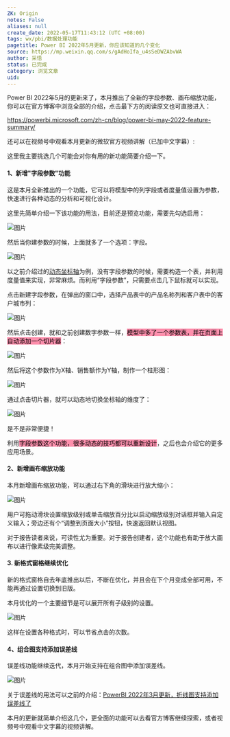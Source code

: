 ```yaml
---
ZK: Origin
notes: False
aliases: null
create_date: 2022-05-17T11:43:12 (UTC +08:00)
tags: wx/pbi/数据处理功能
pagetitle: Power BI 2022年5月更新，你应该知道的几个变化
source: https://mp.weixin.qq.com/s/gAdHoIfa_u4sSeDWZAbvWA
author: 采悟
status: 已完成
category: 浏览文章
uid: 
---
```


Power BI 2022年5月的更新来了，本月推出了全新的字段参数、画布缩放功能，你可以在官方博客中浏览全部的介绍，点击最下方的阅读原文也可直接进入：

https://powerbi.microsoft.com/zh-cn/blog/power-bi-may-2022-feature-summary/

还可以在视频号中观看本月更新的微软官方视频讲解（已加中文字幕）:

这里我主要挑选几个可能会对你有用的新功能简要介绍一下。

#### **1、新增"字段参数"功能**

这是本月全新推出的一个功能，它可以将模型中的列字段或者度量值设置为参数，快速进行各种动态的分析和可视化设计。

这里先简单介绍一下该功能的用法，目前还是预览功能，需要先勾选启用：

![图片](https://mmbiz.qpic.cn/mmbiz_png/aHEbZtANQJP0m1jPFZm0XQR9Wia691ibMjj40hCAicmdib6GS59WR0OlgvpKAJAoJohzQNsOplXZnKk4FFj6J8qlvg/640?wx_fmt=png&wxfrom=5&wx_lazy=1&wx_co=1)

然后当你建参数的时候，上面就多了一个选项：字段。  

![图片](https://mmbiz.qpic.cn/mmbiz_png/aHEbZtANQJP0m1jPFZm0XQR9Wia691ibMjyPxQBZlHOA1snIxW2AUFgOhnAia1lvZuOfgKJGYDBLg7X0QBLAoOrYQ/640?wx_fmt=png&wxfrom=5&wx_lazy=1&wx_co=1)

以之前介绍过的[动态坐标轴](http://mp.weixin.qq.com/s?__biz=MzA4MzQwMjY4MA==&mid=2484068004&idx=1&sn=750fce682b8e15757b038d30aa5a540f&chksm=8e0c7473b97bfd65f68616c2ced6fe5a139e11ccd70b933f92bde1278ff02abedbbe377a3f71&scene=21#wechat_redirect)为例，没有字段参数的时候，需要构造一个表，并利用度量值来实现，非常麻烦。而利用“字段参数”，只需要点击几下鼠标就可以实现。

点击新建字段参数，在弹出的窗口中，选择产品表中的产品名称列和客户表中的客户城市列：

![图片](https://mmbiz.qpic.cn/mmbiz_png/aHEbZtANQJP0m1jPFZm0XQR9Wia691ibMjXvic8ZeHcY6seicFvxxkEobRiaWRgIydoKiaasFFz74oPDeJrQxPgTsH8A/640?wx_fmt=png&wxfrom=5&wx_lazy=1&wx_co=1)

然后点击创建，就和之前创建数字参数一样，<mark style="background: #FF5582A6;">模型中多了一个参数表，并在页面上自动添加一个切片器</mark>：

![图片](https://mmbiz.qpic.cn/mmbiz_png/aHEbZtANQJP0m1jPFZm0XQR9Wia691ibMj9WicgWdNC2qFS2TNGziaRTEBc9LCq1JNa1ibABgAwsg4XG1BxIxtdsbpA/640?wx_fmt=png&wxfrom=5&wx_lazy=1&wx_co=1)

然后将这个参数作为X轴、销售额作为Y轴，制作一个柱形图：

![图片](https://mmbiz.qpic.cn/mmbiz_png/aHEbZtANQJP0m1jPFZm0XQR9Wia691ibMjdTmBibI298O556tF2N3cmUvNkjtiaHwExYKaplaxm28jKMZjMG75m7Xg/640?wx_fmt=png&wxfrom=5&wx_lazy=1&wx_co=1)

通过点击切片器，就可以动态地切换坐标轴的维度了：

![图片](https://mmbiz.qpic.cn/mmbiz_gif/aHEbZtANQJP0m1jPFZm0XQR9Wia691ibMjZib5Vusxm1RBVU1Pcxh1uyKPWdtdeBRDMVpkTBL03XfStkBtSPL1Xsw/640?wx_fmt=gif&wxfrom=5&wx_lazy=1)

是不是非常便捷！

利用<mark style="background: #FF5582A6;">字段参数这个功能，很多动态的技巧都可以重新设计</mark>，之后也会介绍它的更多应用场景。

#### **2、新增画布缩放功能**

本月新增画布缩放功能，可以通过右下角的滑块进行放大缩小：

![图片](https://mmbiz.qpic.cn/mmbiz_gif/aHEbZtANQJP0m1jPFZm0XQR9Wia691ibMjeNbUNicu67Wy6XA5h2LJhDulec0meicfu3PPFbFJr4GNIaM5sjfoHzCw/640?wx_fmt=gif&wxfrom=5&wx_lazy=1)

用户可拖动滑块设置缩放级别或单击缩放百分比以启动缩放级别对话框并输入自定义输入；旁边还有个“调整到页面大小”按钮，快速返回默认视图。

对于报告读者来说，可读性尤为重要。对于报告创建者，这个功能也有助于放大画布以进行像素级完美调整。

#### **3\. 新格式窗格继续优化**

新的格式窗格自去年底推出以后，不断在优化，并且会在下个月变成全部可用，不能再通过设置切换到旧版。  

本月优化的一个主要细节是可以展开所有子级别的设置。

![图片](https://mmbiz.qpic.cn/mmbiz_png/aHEbZtANQJP0m1jPFZm0XQR9Wia691ibMjd70XE1jG3Cfedn9HQGgYJr0ialwopQcOxHSI8hVSiasDnaxYTIjr46Eg/640?wx_fmt=png&wxfrom=5&wx_lazy=1&wx_co=1)

这样在设置各种格式时，可以节省点击的次数。  

#### **4、组合图支持添加误差线**

误差线功能继续迭代，本月开始支持在组合图中添加误差线。  

![图片](https://mmbiz.qpic.cn/mmbiz_png/aHEbZtANQJP0m1jPFZm0XQR9Wia691ibMjgJYibYrVA0mTzOfV6fRoyRCxKgqf6sK4ic4PMscOFFIpsT0lJTaUBBMg/640?wx_fmt=png&wxfrom=5&wx_lazy=1&wx_co=1)

关于误差线的用法可以之前的介绍：[PowerBI 2022年3月更新，折线图支持添加误差线了](http://mp.weixin.qq.com/s?__biz=MzA4MzQwMjY4MA==&mid=2484079538&idx=1&sn=db3d9ce423d4c771891cd86e586fb9c6&chksm=8e13a165b9642873e5162a3b25f7ad2bd1b0e04e0f572cc77fc7195642806869e545cfd74e7e&scene=21#wechat_redirect)

本月的更新就简单介绍这几个，更全面的功能可以去看官方博客继续探索，或者视频号中观看中文字幕的视频讲解。

